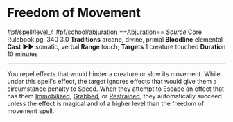 # Freedom of Movement
#pf/spell/level_4 #pf/school/abjuration 
==[Abjuration](../../../Traits/Abjuration.md)==
*Source* Core Rulebook pg. 340 3.0
**Traditions** arcane, divine, primal
**Bloodline** elemental
**Cast** ►► somatic, verbal
**Range** touch; **Targets** 1 creature touched
**Duration** 10 minutes

---
You repel effects that would hinder a creature or slow its movement. While under this spell's effect, the target ignores effects that would give them a circumstance penalty to Speed. When they attempt to Escape an effect that has them [Immobilized](../../../Conditions/Immobilized.md), [Grabbed](../../../Conditions/Grabbed.md), or [Restrained](../../../Conditions/Restrained.md), they automatically succeed unless the effect is magical and of a higher level than the freedom of movement spell.